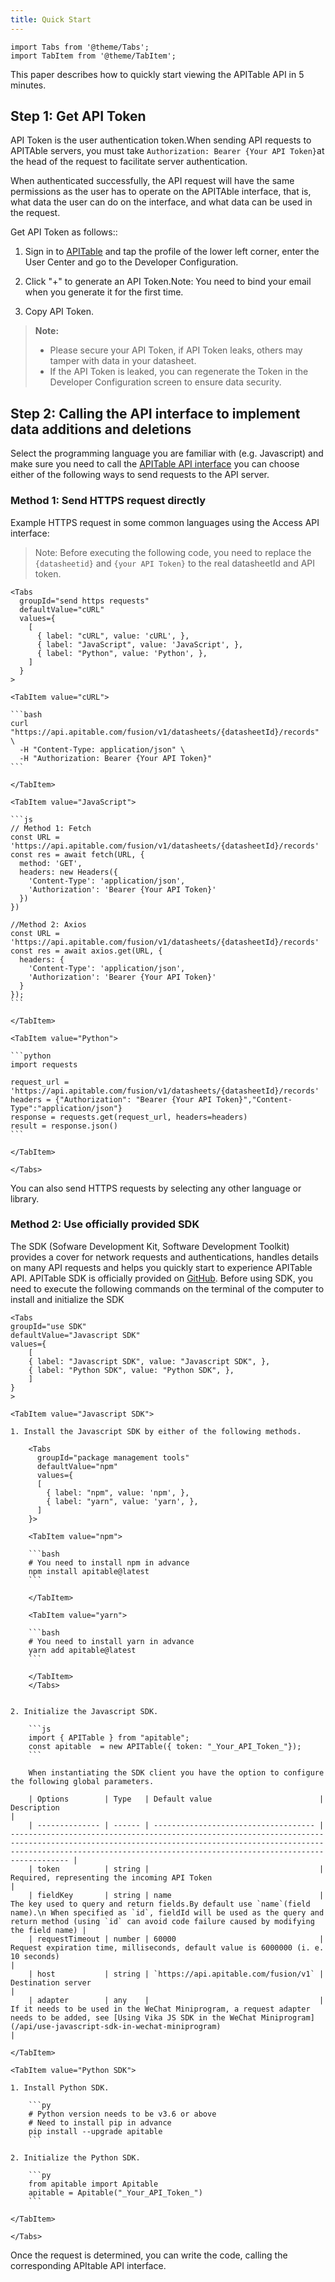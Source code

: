 ```yaml
---
title: Quick Start
---
```


````mdx-code-block
import Tabs from '@theme/Tabs';
import TabItem from '@theme/TabItem';
````

This paper describes how to quickly start viewing the APITable API in 5 minutes.

## Step 1: Get API Token

API Token is the user authentication token.When sending API requests to APITAble servers, you must take `Authorization: Bearer {Your API Token}`at the head of the request to facilitate server authentication.

When authenticated successfully, the API request will have the same permissions as the user has to operate on the APITAble interface, that is, what data the user can do on the interface, and what data can be used in the request.

Get API Token as follows::

1. Sign in to [APITable](https://apitable.com/) and tap the profile of the lower left corner, enter the User Center and go to the Developer Configuration.

2. Click "+" to generate an API Token.Note: You need to bind your email when you generate it for the first time.

3. Copy API Token.

> **Note:**
> 
> - Please secure your API Token, if API Token leaks, others may tamper with data in your datasheet.
> - If the API Token is leaked, you can regenerate the Token in the Developer Configuration screen to ensure data security.

## Step 2: Calling the API interface to implement data additions and deletions

Select the programming language you are familiar with (e.g. Javascript) and make sure you need to call the [APITable API interface](introduction.md#open-api) you can choose either of the following ways to send requests to the API server.

### Method 1: Send HTTPS request directly

Example HTTPS request in some common languages using the Access API interface:

> Note: Before executing the following code, you need to replace the `{datasheetid}` and `{your API Token}` to the real datasheetId and API token.

````mdx-code-block
<Tabs
  groupId="send https requests"
  defaultValue="cURL"
  values={
    [
      { label: "cURL", value: 'cURL', },
      { label: "JavaScript", value: 'JavaScript', },
      { label: "Python", value: 'Python', },
    ]
  }
>

<TabItem value="cURL">

```bash
curl "https://api.apitable.com/fusion/v1/datasheets/{datasheetId}/records" \
  -H "Content-Type: application/json" \
  -H "Authorization: Bearer {Your API Token}"
```

</TabItem>

<TabItem value="JavaScript">

```js
// Method 1: Fetch
const URL = 'https://api.apitable.com/fusion/v1/datasheets/{datasheetId}/records'
const res = await fetch(URL, {
  method: 'GET',
  headers: new Headers({
    'Content-Type': 'application/json',
    'Authorization': 'Bearer {Your API Token}'
  })
})

//Method 2: Axios
const URL = 'https://api.apitable.com/fusion/v1/datasheets/{datasheetId}/records'
const res = await axios.get(URL, {
  headers: {
    'Content-Type': 'application/json',
    'Authorization': 'Bearer {Your API Token}'
  }
});
```

</TabItem>

<TabItem value="Python">

```python
import requests

request_url = 'https://api.apitable.com/fusion/v1/datasheets/{datasheetId}/records'
headers = {"Authorization": "Bearer {Your API Token}","Content-Type":"application/json"}
response = requests.get(request_url, headers=headers)
result = response.json()
```

</TabItem>

</Tabs>
````
You can also send HTTPS requests by selecting any other language or library.
### Method 2: Use officially provided SDK
The SDK (Sofware Development Kit, Software Development Toolkit) provides a cover for network requests and authentications, handles details on many API requests and helps you quickly start to experience APITable API.
APITable SDK is officially provided on [GitHub](https://github.com/apitable/apitable-sdks).
Before using SDK, you need to execute the following commands on the terminal of the computer to install and initialize the SDK

````mdx-code-block
<Tabs
groupId="use SDK"
defaultValue="Javascript SDK"
values={
    [
    { label: "Javascript SDK", value: "Javascript SDK", },
    { label: "Python SDK", value: "Python SDK", },
    ]
}
>

<TabItem value="Javascript SDK">

1. Install the Javascript SDK by either of the following methods.

    <Tabs
      groupId="package management tools"
      defaultValue="npm"
      values={
      [
        { label: "npm", value: 'npm', },
        { label: "yarn", value: 'yarn', },
      ]
    }>

    <TabItem value="npm">

    ```bash
    # You need to install npm in advance
    npm install apitable@latest
    ```

    </TabItem>

    <TabItem value="yarn">

    ```bash
    # You need to install yarn in advance
    yarn add apitable@latest
    ```

    </TabItem>
    </Tabs>


2. Initialize the Javascript SDK.

    ```js
    import { APITable } from "apitable";
    const apitable  = new APITable({ token: "_Your_API_Token_"});
    ```

    When instantiating the SDK client you have the option to configure the following global parameters.

    | Options        | Type   | Default value                        | Description                                                                                                                                                                                                                     |
    | -------------- | ------ | ------------------------------------ | ------------------------------------------------------------------------------------------------------------------------------------------------------------------------------------------------------------------------------- |
    | token          | string |                                      | Required, representing the incoming API Token                                                                                                                                                                                   |
    | fieldKey       | string | name                                 | The key used to query and return fields.By default use `name`(field name).\n When specified as `id`, fieldId will be used as the query and return method (using `id` can avoid code failure caused by modifying the field name) |
    | requestTimeout | number | 60000                                | Request expiration time, milliseconds, default value is 6000000 (i. e. 10 seconds)                                                                                                                                              |
    | host           | string | `https://api.apitable.com/fusion/v1` | Destination server                                                                                                                                                                                                              |
    | adapter        | any    |                                      | If it needs to be used in the WeChat Miniprogram, a request adapter needs to be added, see [Using Vika JS SDK in the WeChat Miniprogram](/api/use-javascript-sdk-in-wechat-miniprogram)                                         |

</TabItem>

<TabItem value="Python SDK">

1. Install Python SDK.

    ```py
    # Python version needs to be v3.6 or above
    # Need to install pip in advance
    pip install --upgrade apitable
    ```

2. Initialize the Python SDK.

    ```py
    from apitable import Apitable
    apitable = Apitable("_Your_API_Token_")
    ```

</TabItem>

</Tabs> 
````

Once the request is determined, you can write the code, calling the corresponding APItable API interface.
